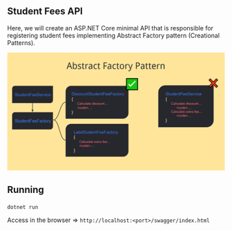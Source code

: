 ## Student Fees API

Here, we will create an ASP.NET Core minimal API that is responsible for registering student fees implementing Abstract Factory pattern (Creational Patterns).

![Alt text](image.png)

## Running

`dotnet run`

Access in the browser => `http://localhost:<port>/swagger/index.html`
